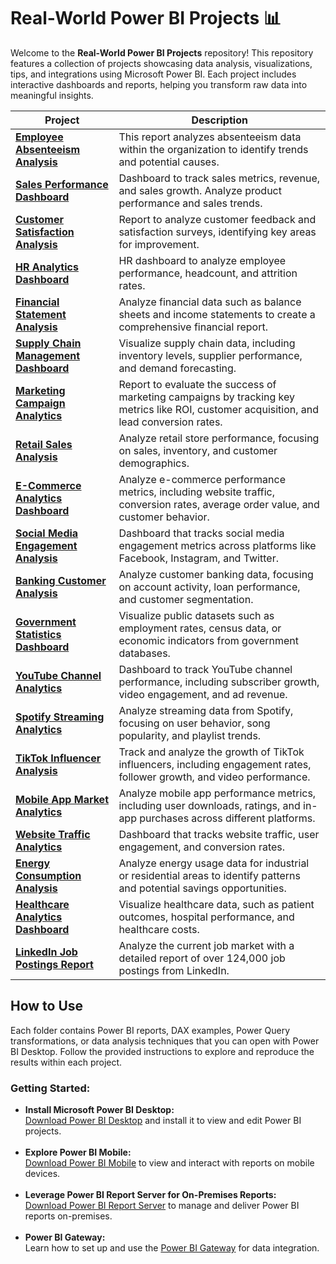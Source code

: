 # Real-World Power BI Projects 📊

<p>
Welcome to the <strong> Real-World Power BI Projects</strong> repository! This repository features a collection of projects showcasing data analysis, visualizations, tips, and integrations using Microsoft Power BI. Each project includes interactive dashboards and reports, helping you transform raw data into meaningful insights.
</p>

<table>
  <thead>
    <tr>
      <th>Project</th>
      <th>Description</th>
    </tr>
  </thead>
  <tbody>
    <tr>
      <td><a href="Absenteeism_Analysis_Report"><strong>Employee Absenteeism Analysis</strong></a></td>
      <td>This report analyzes absenteeism data within the organization to identify trends and potential causes.</td>
    </tr>
    <tr>
      <td><a href="Sales_Performance_Dashboard"><strong>Sales Performance Dashboard</strong></a></td>
      <td>Dashboard to track sales metrics, revenue, and sales growth. Analyze product performance and sales trends.</td>
    </tr>
    <tr>
      <td><a href="Customer_Satisfaction_Analysis"><strong>Customer Satisfaction Analysis</strong></a></td>
      <td>Report to analyze customer feedback and satisfaction surveys, identifying key areas for improvement.</td>
    </tr>
    <tr>
      <td><a href="HR_Analytics_Dashboard"><strong>HR Analytics Dashboard</strong></a></td>
      <td>HR dashboard to analyze employee performance, headcount, and attrition rates.</td>
    </tr>
    <tr>
      <td><a href="Financial_Statement_Analysis"><strong>Financial Statement Analysis</strong></a></td>
      <td>Analyze financial data such as balance sheets and income statements to create a comprehensive financial report.</td>
    </tr>
    <tr>
      <td><a href="Supply_Chain_Management_Dashboard"><strong>Supply Chain Management Dashboard</strong></a></td>
      <td>Visualize supply chain data, including inventory levels, supplier performance, and demand forecasting.</td>
    </tr>
    <tr>
      <td><a href="Marketing_Campaign_Analytics"><strong>Marketing Campaign Analytics</strong></a></td>
      <td>Report to evaluate the success of marketing campaigns by tracking key metrics like ROI, customer acquisition, and lead conversion rates.</td>
    </tr>
    <tr>
      <td><a href="Retail_Sales_Analysis"><strong>Retail Sales Analysis</strong></a></td>
      <td>Analyze retail store performance, focusing on sales, inventory, and customer demographics.</td>
    </tr>
    <tr>
      <td><a href="Ecommerce_Analytics"><strong>E-Commerce Analytics Dashboard</strong></a></td>
      <td>Analyze e-commerce performance metrics, including website traffic, conversion rates, average order value, and customer behavior.</td>
    </tr>
    <tr>
      <td><a href="Social_Media_Engagement_Analysis"><strong>Social Media Engagement Analysis</strong></a></td>
      <td>Dashboard that tracks social media engagement metrics across platforms like Facebook, Instagram, and Twitter.</td>
    </tr>
    <tr>
      <td><a href="Banking_Customer_Analysis"><strong>Banking Customer Analysis</strong></a></td>
      <td>Analyze customer banking data, focusing on account activity, loan performance, and customer segmentation.</td>
    </tr>
    <tr>
      <td><a href="Government_Statistics_Dashboard"><strong>Government Statistics Dashboard</strong></a></td>
      <td>Visualize public datasets such as employment rates, census data, or economic indicators from government databases.</td>
    </tr>
    <tr>
      <td><a href="Youtube_Channel_Analysis"><strong>YouTube Channel Analytics</strong></a></td>
      <td>Dashboard to track YouTube channel performance, including subscriber growth, video engagement, and ad revenue.</td>
    </tr>
    <tr>
      <td><a href="Spotify_Streaming_Analysis"><strong>Spotify Streaming Analytics</strong></a></td>
      <td>Analyze streaming data from Spotify, focusing on user behavior, song popularity, and playlist trends.</td>
    </tr>
    <tr>
      <td><a href="TikTok_Influencer_Analysis"><strong>TikTok Influencer Analysis</strong></a></td>
      <td>Track and analyze the growth of TikTok influencers, including engagement rates, follower growth, and video performance.</td>
    </tr>
    <tr>
      <td><a href="Mobile_App_Market_Analytics"><strong>Mobile App Market Analytics</strong></a></td>
      <td>Analyze mobile app performance metrics, including user downloads, ratings, and in-app purchases across different platforms.</td>
    </tr>
    <tr>
      <td><a href="Website_Traffic_Analytics"><strong>Website Traffic Analytics</strong></a></td>
      <td>Dashboard that tracks website traffic, user engagement, and conversion rates.</td>
    </tr>
    <tr>
      <td><a href="Energy_Consumption_Analysis"><strong>Energy Consumption Analysis</strong></a></td>
      <td>Analyze energy usage data for industrial or residential areas to identify patterns and potential savings opportunities.</td>
    </tr>
    <tr>
      <td><a href="Healthcare_Analytics_Dashboard"><strong>Healthcare Analytics Dashboard</strong></a></td>
      <td>Visualize healthcare data, such as patient outcomes, hospital performance, and healthcare costs.</td>
    </tr>
    <tr>
      <td><a href="LinkedIn_Job_Postings_Report"><strong>LinkedIn Job Postings Report</strong></a></td>
      <td>Analyze the current job market with a detailed report of over 124,000 job postings from LinkedIn.</td>
    </tr>
  </tbody>
</table>

<h2>How to Use</h2>
<p>
Each folder contains Power BI reports, DAX examples, Power Query transformations, or data analysis techniques that you can open with Power BI Desktop. Follow the provided instructions to explore and reproduce the results within each project.
</p>

<h3>Getting Started:</h3>
<ul>
    <li>
        <strong>Install Microsoft Power BI Desktop:</strong><br>
        <a href="https://powerbi.microsoft.com/en-us/desktop/" target="_blank">Download Power BI Desktop</a> and install it to view and edit Power BI projects.
    </li>
    <br>
    <li>
        <strong>Explore Power BI Mobile:</strong><br>
        <a href="https://powerbi.microsoft.com/en-us/mobile/" target="_blank">Download Power BI Mobile</a> to view and interact with reports on mobile devices.
    </li>
    <br>
    <li>
        <strong>Leverage Power BI Report Server for On-Premises Reports:</strong><br>
        <a href="https://powerbi.microsoft.com/en-us/report-server/" target="_blank">Download Power BI Report Server</a> to manage and deliver Power BI reports on-premises.
    </li>
    <br>
    <li>
        <strong>Power BI Gateway:</strong><br>
        Learn how to set up and use the <a href="https://docs.microsoft.com/en-us/power-bi/connect-data/service-gateway-onprem" target="_blank">Power BI Gateway</a> for data integration.
    </li>
</ul>
